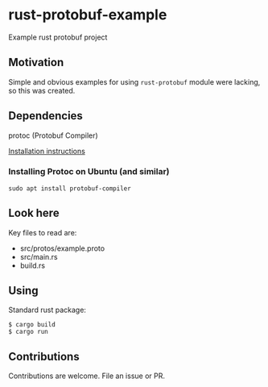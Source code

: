 # rust-protobuf-example

Example rust protobuf project

## Motivation

Simple and obvious examples for using `rust-protobuf` module were lacking, so this was created.

## Dependencies

protoc (Protobuf Compiler)

[Installation instructions](https://grpc.io/docs/protoc-installation)

### Installing Protoc on Ubuntu (and similar)

`sudo apt install protobuf-compiler`

## Look here

Key files to read are:

* src/protos/example.proto
* src/main.rs
* build.rs

## Using

Standard rust package:
```
$ cargo build
$ cargo run
```

## Contributions

Contributions are welcome. File an issue or PR.
